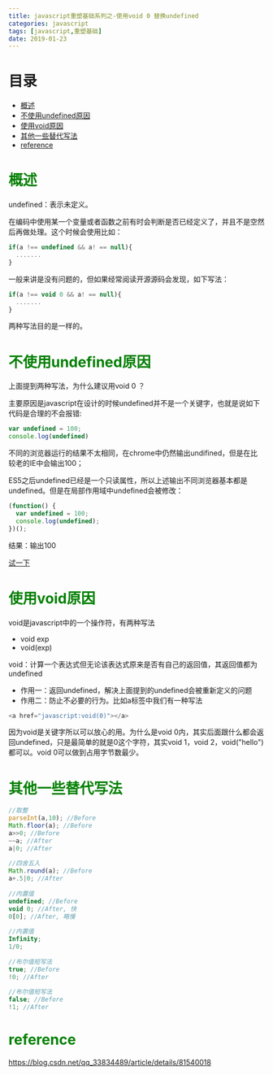 ```yaml
---
title: javascript重塑基础系列之-使用void 0 替换undefined
categories: javascript
tags: [javascript,重塑基础]
date: 2019-01-23
---
```

# 目录
- [概述](#概述)
- [不使用undefined原因](#不使用undefined原因)
- [使用void原因](#使用void原因)
- [其他一些替代写法](#其他一些替代写法)
- [reference](#reference)

# <font color="green" >概述</font>
undefined：表示未定义。

在编码中使用某一个变量或者函数之前有时会判断是否已经定义了，并且不是空然后再做处理。这个时候会使用比如：

``` javascript
if(a !== undefined && a! == null){
  .......
}
```
一般来讲是没有问题的，但如果经常阅读开源源码会发现，如下写法：

``` javascript
if(a !== void 0 && a! == null){
  .......
}
```

两种写法目的是一样的。

# <font color="green" >不使用undefined原因</font>
上面提到两种写法，为什么建议用void 0 ？

主要原因是javascript在设计的时候undefined并不是一个关键字，也就是说如下代码是合理的不会报错:
```javascript
var undefined = 100;
console.log(undefined)
```
不同的浏览器运行的结果不太相同，在chrome中仍然输出undifined，但是在比较老的IE中会输出100；

ES5之后undefined已经是一个只读属性，所以上述输出不同浏览器基本都是undefined。但是在局部作用域中undefined会被修改：
```javascript
(function() {
  var undefined = 100;
  console.log(undefined);
})();
```
结果：输出100

[试一下](https://codepen.io/gaearon/pen/ZpvBNJ?editors=0111)

# <font color="green" >使用void原因</font>
void是javascript中的一个操作符，有两种写法
* void exp
* void(exp)

void：计算一个表达式但无论该表达式原来是否有自己的返回值，其返回值都为undefined
* 作用一：返回undefined，解决上面提到的undefined会被重新定义的问题
* 作用二：防止不必要的行为。比如a标签中我们有一种写法
```javascript
<a href="javascript:void(0)"></a>
```

因为void是关键字所以可以放心的用。为什么是void 0内，其实后面跟什么都会返回undefined，只是最简单的就是0这个字符，其实void 1，void 2，void("hello") 都可以。void 0可以做到占用字节数最少。


# <font color="green" >其他一些替代写法</font>
```javascript
//取整
parseInt(a,10); //Before
Math.floor(a); //Before
a>>0; //Before
~~a; //After
a|0; //After
 
//四舍五入
Math.round(a); //Before
a+.5|0; //After
 
//内置值
undefined; //Before
void 0; //After, 快
0[0]; //After, 略慢
 
//内置值
Infinity;
1/0;
 
//布尔值短写法
true; //Before
!0; //After
 
//布尔值短写法
false; //Before
!1; //After

```

# <font color="green" >reference</font>
https://blog.csdn.net/qq_33834489/article/details/81540018